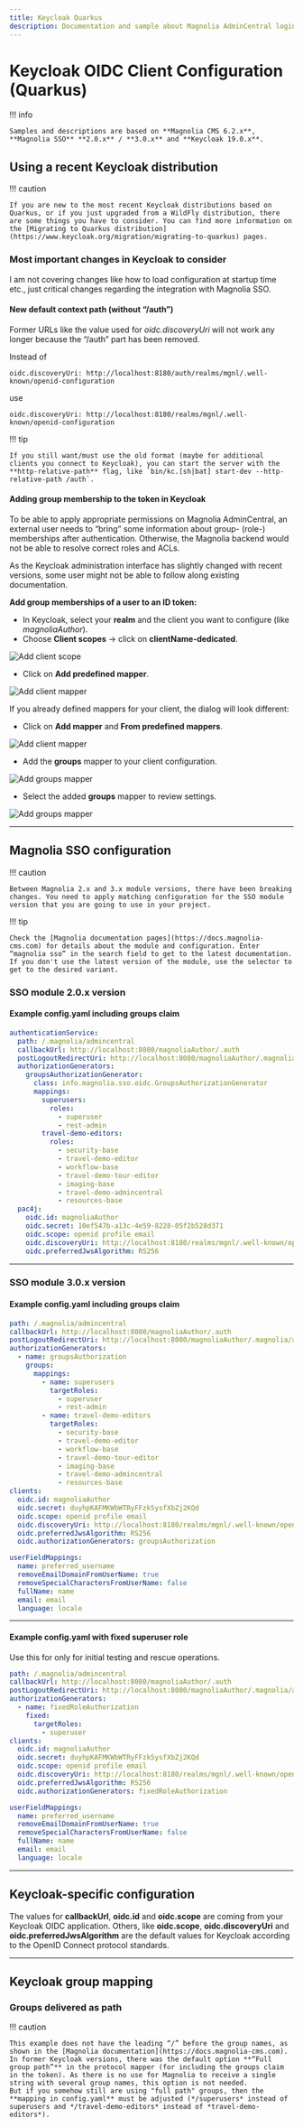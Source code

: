 ```yaml
---
title: Keycloak Quarkus
description: Documentation and sample about Magnolia AdminCentral login with Keycloak (Quarkus)
---
```


# Keycloak OIDC Client Configuration (Quarkus)

!!! info

    Samples and descriptions are based on **Magnolia CMS 6.2.x**, **Magnolia SSO** **2.0.x** / **3.0.x** and **Keycloak 19.0.x**.

## Using a recent Keycloak distribution

!!! caution

    If you are new to the most recent Keycloak distributions based on Quarkus, or if you just upgraded from a WildFly distribution, there are some things you have to consider. You can find more information on the [Migrating to Quarkus distribution](https://www.keycloak.org/migration/migrating-to-quarkus) pages.

### Most important changes in Keycloak to consider

I am not covering changes like how to load configuration at startup time etc., just critical changes regarding the integration with Magnolia SSO.

#### New default context path (without “/auth”)

Former URLs like the value used for *oidc.discoveryUri* will not work any longer because the “/auth” part has been removed.

Instead of

`oidc.discoveryUri: http://localhost:8180/auth/realms/mgnl/.well-known/openid-configuration
`

use

`oidc.discoveryUri: http://localhost:8180/realms/mgnl/.well-known/openid-configuration
`

!!! tip

    If you still want/must use the old format (maybe for additional clients you connect to Keycloak), you can start the server with the **http-relative-path** flag, like `bin/kc.[sh|bat] start-dev --http-relative-path /auth`.

#### Adding group membership to the token in Keycloak

To be able to apply appropriate permissions on Magnolia AdminCentral, an external user needs to “bring” some information about group- (role-) memberships after authentication. Otherwise, the Magnolia backend would not be able to resolve correct roles and ACLs.

As the Keycloak administration interface has slightly changed with recent versions, some user might not be able to follow along existing documentation.

**Add group memberships of a user to an ID token:**

- In Keycloak, select your **realm** and the client you want to configure (like *magnoliaAuthor*).
- Choose **Client scopes** → click on **clientName-dedicated**.

![Add client scope](_img/keycloak-quarkus/01_kc_client_add_scope.png)

- Click on **Add predefined mapper**.

![Add client mapper](_img/keycloak-quarkus/02_kc_client_add_mapper.png)

If you already defined mappers for your client, the dialog will look different:

- Click on **Add mapper** and **From predefined mappers**.

![Add client mapper](_img/keycloak-quarkus/03_kc_client_add_mapper.png)

- Add the **groups** mapper to your client configuration.

![Add groups mapper](_img/keycloak-quarkus/04_kc_client_add_mapper_groups.png)

- Select the added **groups** mapper to review settings.

![Add groups mapper](_img/keycloak-quarkus/05_kc_client_select_mapper.png)

---

## Magnolia SSO configuration

!!! caution

    Between Magnolia 2.x and 3.x module versions, there have been breaking changes. You need to apply matching configuration for the SSO module version that you are going to use in your project.

!!! tip

    Check the [Magnolia documentation pages](https://docs.magnolia-cms.com) for details about the module and configuration. Enter “magnolia sso” in the search field to get to the latest documentation. If you don't use the latest version of the module, use the selector to get to the desired variant.

### SSO module 2.0.x version

#### Example config.yaml including groups claim

```yaml
authenticationService:
  path: /.magnolia/admincentral
  callbackUrl: http://localhost:8080/magnoliaAuthor/.auth
  postLogoutRedirectUri: http://localhost:8080/magnoliaAuthor/.magnolia/admincentral
  authorizationGenerators:
    groupsAuthorizationGenerator:
      class: info.magnolia.sso.oidc.GroupsAuthorizationGenerator
      mappings:
        superusers:
          roles:
            - superuser
            - rest-admin
        travel-demo-editors:
          roles:
            - security-base
            - travel-demo-editor
            - workflow-base
            - travel-demo-tour-editor
            - imaging-base
            - travel-demo-admincentral
            - resources-base
  pac4j:
    oidc.id: magnoliaAuthor
    oidc.secret: 10ef547b-a13c-4e59-8228-05f2b528d371
    oidc.scope: openid profile email
    oidc.discoveryUri: http://localhost:8180/realms/mgnl/.well-known/openid-configuration
    oidc.preferredJwsAlgorithm: RS256
```

---

### SSO module 3.0.x version

#### Example config.yaml including groups claim

```yaml
path: /.magnolia/admincentral
callbackUrl: http://localhost:8080/magnoliaAuthor/.auth
postLogoutRedirectUri: http://localhost:8080/magnoliaAuthor/.magnolia/admincentral
authorizationGenerators:
  - name: groupsAuthorization
    groups:
      mappings:
        - name: superusers
          targetRoles:
            - superuser
            - rest-admin
        - name: travel-demo-editors
          targetRoles:
            - security-base
            - travel-demo-editor
            - workflow-base
            - travel-demo-tour-editor
            - imaging-base
            - travel-demo-admincentral
            - resources-base
clients:
  oidc.id: magnoliaAuthor
  oidc.secret: duyhpKAFMKWbWTRyFFzk5ysfXbZj2KQd
  oidc.scope: openid profile email
  oidc.discoveryUri: http://localhost:8180/realms/mgnl/.well-known/openid-configuration
  oidc.preferredJwsAlgorithm: RS256
  oidc.authorizationGenerators: groupsAuthorization

userFieldMappings:
  name: preferred_username
  removeEmailDomainFromUserName: true
  removeSpecialCharactersFromUserName: false
  fullName: name
  email: email
  language: locale
```

---

#### Example config.yaml with fixed superuser role

Use this for only for initial testing and rescue operations.

```yaml
path: /.magnolia/admincentral
callbackUrl: http://localhost:8080/magnoliaAuthor/.auth
postLogoutRedirectUri: http://localhost:8080/magnoliaAuthor/.magnolia/admincentral
authorizationGenerators:
  - name: fixedRoleAuthorization
    fixed:
      targetRoles:
        - superuser
clients:
  oidc.id: magnoliaAuthor
  oidc.secret: duyhpKAFMKWbWTRyFFzk5ysfXbZj2KQd
  oidc.scope: openid profile email
  oidc.discoveryUri: http://localhost:8180/realms/mgnl/.well-known/openid-configuration
  oidc.preferredJwsAlgorithm: RS256
  oidc.authorizationGenerators: fixedRoleAuthorization

userFieldMappings:
  name: preferred_username
  removeEmailDomainFromUserName: true
  removeSpecialCharactersFromUserName: false
  fullName: name
  email: email
  language: locale
```

---

## Keycloak-specific configuration

The values for **callbackUrl**, **oidc.id** and **oidc.scope** are coming from your Keycloak OIDC application. Others, like **oidc.scope**, **oidc.discoveryUri** and **oidc.preferredJwsAlgorithm** are the default values for Keycloak according to the OpenID Connect protocol standards. 

---

## Keycloak group mapping

### Groups delivered as path

!!! caution

    This example does not have the leading “/” before the group names, as shown in the [Magnolia documentation](https://docs.magnolia-cms.com). In former Keycloak versions, there was the default option **“Full group path”** in the protocol mapper (for including the groups claim in the token). As there is no use for Magnolia to receive a single string with several group names, this option is not needed. 
    But if you somehow still are using "full path" groups, then the **mapping in config.yaml** must be adjusted (*/superusers* instead of superusers and */travel-demo-editors* instead of *travel-demo-editors*).

